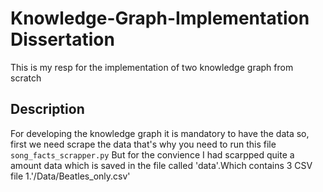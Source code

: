 # Knowledge-Graph-Implementation Dissertation
This is my resp for the implementation of two knowledge graph from scratch
## Description
For developing the knowledge graph it is mandatory to have the data so, first we need scrape the data that's why you need to run this file `song_facts_scrapper.py` But for the convience I had scarpped quite a amount data which is saved in the file called 'data'.Which contains 3 CSV file
1.'/Data/Beatles_only.csv'
